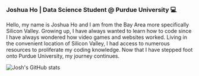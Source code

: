 ### Joshua Ho | Data Science Student @ Purdue University 💻

Hello, my name is Joshua Ho and I am from the Bay Area more specifically Silicon Valley. Growing up, I have always wanted to learn how to code since I have always wondered how video games and websites worked. Living in the convenient location of Silicon Valley, I had access to numerous resources to proliferate my coding knowledge. Now that I have stepped foot onto Purdue University, my journey continues.

![Josh's GitHub stats](https://github-readme-stats.vercel.app/api?username=JoshuaYYHo&show_icons=true&theme=radical) 

<!--
[![Top Langs](https://github-readme-stats.vercel.app/api/top-langs/?username=JoshuaYYHo&layout=compact&theme=radical)](https://github.com/JoshuaYYHo/github-readme-stats)
-->
